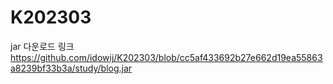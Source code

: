 # K202303
jar 다운로드 링크
https://github.com/idowij/K202303/blob/cc5af433692b27e662d19ea55863a8239bf33b3a/study/blog.jar
